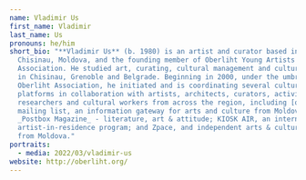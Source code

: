 ```yaml
---
name: Vladimir Us
first_name: Vladimir
last_name: Us
pronouns: he/him
short_bio: "**Vladimir Us** (b. 1980) is an artist and curator based in
  Chisinau, Moldova, and the founding member of Oberliht Young Artists
  Association. He studied art, curating, cultural management and cultural policy
  in Chisinau, Grenoble and Belgrade. Beginning in 2000, under the umbrella of
  Oberliht Association, he initiated and is coordinating several cultural
  platforms in collaboration with artists, architects, curators, activists,
  researchers and cultural workers from across the region, including [oberlist]
  mailing list, an information gateway for arts and culture from Moldova;
  _Postbox Magazine_ - literature, art & attitude; KIOSK AIR, an international
  artist-in-residence program; and Zpace, and independent arts & culture scene
  from Moldova."
portraits:
  - media: 2022/03/vladimir-us
website: http://oberliht.org/
---
```


